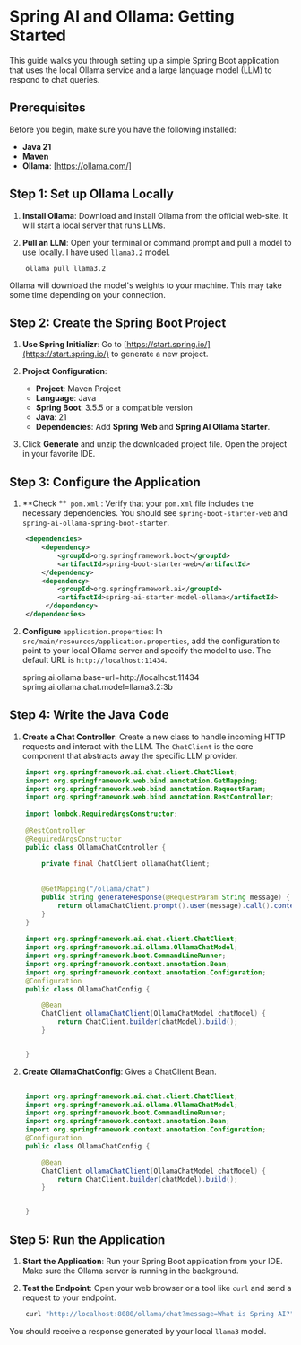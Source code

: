 # Spring AI and Ollama: Getting Started

This guide walks you through setting up a simple Spring Boot application that uses the local Ollama service and a large language model (LLM) to respond to chat queries.

## Prerequisites

Before you begin, make sure you have the following installed:

  * **Java 21**
  * **Maven**
  * **Ollama**: [https://ollama.com/]

## Step 1: Set up Ollama Locally

1.  **Install Ollama**: Download and install Ollama from the official web-site. It will start a local server that runs LLMs.

2.  **Pull an LLM**: Open your terminal or command prompt and pull a model to use locally. I have used `llama3.2` model.

```
    ollama pull llama3.2
```

   Ollama will download the model's weights to your machine. This may take some time depending on your connection.

## Step 2: Create the Spring Boot Project

1.  **Use Spring Initializr**: Go to [https://start.spring.io/](https://start.spring.io/) to generate a new project.

2.  **Project Configuration**:

      * **Project**: Maven Project
      * **Language**: Java
      * **Spring Boot**: 3.5.5 or a compatible version
      * **Java**: 21
      * **Dependencies**: Add **Spring Web** and **Spring AI Ollama Starter**.

3.  Click **Generate** and unzip the downloaded project file. Open the project in your favorite IDE.

## Step 3: Configure the Application

1.  **Check **` pom.xml` : Verify that your `pom.xml` file includes the necessary dependencies. You should see `spring-boot-starter-web` and `spring-ai-ollama-spring-boot-starter`.

        
```xml
    <dependencies>
        <dependency>
            <groupId>org.springframework.boot</groupId>
            <artifactId>spring-boot-starter-web</artifactId>
        </dependency>
        <dependency>
			<groupId>org.springframework.ai</groupId>
			<artifactId>spring-ai-starter-model-ollama</artifactId>
		 </dependency>
    </dependencies>
```

2.  **Configure** `application.properties`: In `src/main/resources/application.properties`, add the configuration to point to your local Ollama server and specify the model to use. 
	The default URL is `http://localhost:11434`.
     
	    
    spring.ai.ollama.base-url=http://localhost:11434
    spring.ai.ollama.chat.model=llama3.2:3b
    

## Step 4: Write the Java Code

1.  **Create a Chat Controller**: Create a new class to handle incoming HTTP requests and interact with the LLM. The `ChatClient` is the core component that abstracts away the specific LLM provider.

 		
```java
	import org.springframework.ai.chat.client.ChatClient;
	import org.springframework.web.bind.annotation.GetMapping;
	import org.springframework.web.bind.annotation.RequestParam;
	import org.springframework.web.bind.annotation.RestController;
	
	import lombok.RequiredArgsConstructor;
	
	@RestController
	@RequiredArgsConstructor
	public class OllamaChatController {
		
		private final ChatClient ollamaChatClient;
	
		
		@GetMapping("/ollama/chat")
		public String generateResponse(@RequestParam String message) {
			return ollamaChatClient.prompt().user(message).call().content();
		}
	}
	
	import org.springframework.ai.chat.client.ChatClient;
	import org.springframework.ai.ollama.OllamaChatModel;
	import org.springframework.boot.CommandLineRunner;
	import org.springframework.context.annotation.Bean;
	import org.springframework.context.annotation.Configuration;
	@Configuration
	public class OllamaChatConfig {

		@Bean
		ChatClient ollamaChatClient(OllamaChatModel chatModel) {
			return ChatClient.builder(chatModel).build();
		}


	}

```
2.  **Create OllamaChatConfig**: Gives a ChatClient Bean.

```java
	
	import org.springframework.ai.chat.client.ChatClient;
	import org.springframework.ai.ollama.OllamaChatModel;
	import org.springframework.boot.CommandLineRunner;
	import org.springframework.context.annotation.Bean;
	import org.springframework.context.annotation.Configuration;
	@Configuration
	public class OllamaChatConfig {

		@Bean
		ChatClient ollamaChatClient(OllamaChatModel chatModel) {
			return ChatClient.builder(chatModel).build();
		}


	}

```
## Step 5: Run the Application

1.  **Start the Application**: Run your Spring Boot application from your IDE. Make sure the Ollama server is running in the background.

2.  **Test the Endpoint**: Open your web browser or a tool like `curl` and send a request to your endpoint.

```bash
    curl "http://localhost:8080/ollama/chat?message=What is Spring AI?"
```

   You should receive a response generated by your local `llama3` model.